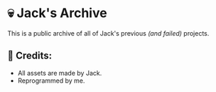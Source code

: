 # :skull: Jack's Archive
This is a public archive of all of Jack's previous _(and failed)_ projects.

## :busts_in_silhouette: Credits:
- All assets are made by Jack.
- Reprogrammed by me.